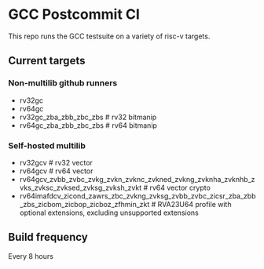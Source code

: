 # GCC Postcommit CI

This repo runs the GCC testsuite on a variety of risc-v targets.

## Current targets

### Non-multilib github runners
- rv32gc
- rv64gc
- rv32gc_zba_zbb_zbc_zbs # rv32 bitmanip
- rv64gc_zba_zbb_zbc_zbs # rv64 bitmanip

### Self-hosted multilib
- rv32gcv # rv32 vector
- rv64gcv # rv64 vector
- rv64gcv_zvbb_zvbc_zvkg_zvkn_zvknc_zvkned_zvkng_zvknha_zvknhb_zvks_zvksc_zvksed_zvksg_zvksh_zvkt # rv64 vector crypto
- rv64imafdcv_zicond_zawrs_zbc_zvkng_zvksg_zvbb_zvbc_zicsr_zba_zbb_zbs_zicbom_zicbop_zicboz_zfhmin_zkt # RVA23U64 profile with optional extensions, excluding unsupported extensions

## Build frequency
Every 8 hours
